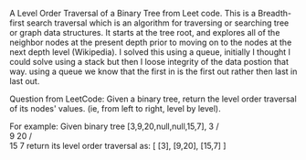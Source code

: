 A Level Order Traversal of a Binary Tree from Leet code.
This is a Breadth-first search traversal which is an algorithm for traversing or searching tree or graph data structures. It starts at the tree root, and explores all of the neighbor nodes at the present depth prior to moving on to the nodes at the next depth level (Wikipedia).
I solved this using a queue, initially I thought I could solve using a stack but then I loose integrity of the data postion that way. using a queue we know that the first in is the first out rather then last in last out.

Question from LeetCode:
Given a binary tree, return the level order traversal of its nodes' values. (ie, from left to right, level by level).

For example:
Given binary tree [3,9,20,null,null,15,7],
    3
   / \
  9  20
    /  \
   15   7
return its level order traversal as:
[
  [3],
  [9,20],
  [15,7]
]
